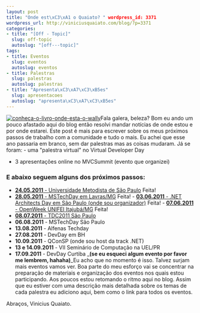 ```yaml
--- 
layout: post
title: "Onde est\xC3\xA1 o Quaiato? " wordpress_id: 3371
wordpress_url: http://viniciusquaiato.com/blog/?p=3371
categories: 
- title: "[Off - Topic]"
  slug: off-topic
  autoslug: "[off---topic]"
tags: 
- title: Eventos
  slug: eventos
  autoslug: eventos
- title: Palestras
  slug: palestras
  autoslug: palestras
- title: "Apresenta\xC3\xA7\xC3\xB5es"
  slug: apresentacoes
  autoslug: "apresenta\xC3\xA7\xC3\xB5es"
---
```

[![](http://viniciusquaiato.com/images_posts/conheca-o-livro-onde-esta-o-wally.jpg "conheca-o-livro-onde-esta-o-wally")](http://viniciusquaiato.com/images_posts/conheca-o-livro-onde-esta-o-wally.jpg)Fala galera, beleza? Bom eu ando um pouco afastado aqui do blog então resolvi mandar notícias de onde estou e por onde estarei. Este post é mais para escrever sobre os meus próximos passos de trabalho com a comunidade e tudo o mais. Eu achei que esse ano passaria em branco, sem dar palestras mas as coisas mudaram. Já se foram: - uma "palestra virtual" no Virtual Developer Day
- 3 apresentações online no MVCSummit (evento que organizei)


### E abaixo seguem alguns dos próximos passos:
- [**24.05.2011** - Universidade Metodista de São Paulo](http://viniciusquaiato.com/blog/slides-e-demos-palestra-orientacao-a-objetos-e-design-patterns/) Feita!
- [**28.05.2011** - MSTechDay em Lavras/MG](http://viniciusquaiato.com/blog/mstechday-orientacao-a-objetos-e-principios-solid-slides-e-demos/) Feita!
        - [**03.06.2011** - .NET Architects Day em São Paulo (onde sou organizador)](http://viniciusquaiato.com/blog/slides-palestra-yagni-kiss-e-over-patternization-no-dnad11/) Feita!
        - [**07.06.2011** - OpenWeek UNIFEI Itajubá/MG](http://viniciusquaiato.com/blog/mono-net-alem-do-windows-slides-e-demos/) Feita!
- [**08.07.2011** - TDC2011 São Paulo](http://viniciusquaiato.com/blog/tdc2011-palestra-sobre-windows-phone-e-windows-azure/)
- **06.08.2011** - MSTechDay São Paulo
- **13.08.2011** - Alfenas Techday
- **27.08.2011** - DevDay em BH
- **10.09.2011** - QConSP (onde sou host da track .NET)
- **13 e 14.09.2011** - VII Seminário de Computação na UEL/PR
- **17.09.2011** - DevDay Curtiba
_**(se eu esqueci algum evento por favor me lembrem, hahaha)**_Eu acho que no momento é isso. Talvez surjam mais eventos vamos ver. Boa parte do meu esforço vai se concentrar na preparação de materiais e organização dos eventos nos quais estou participando. Aos poucos estou retomando o ritmo aqui no blog. Assim que eu estiver com uma descrição mais detalhada sobre os temas de cada palestra eu adiciono aqui, bem como o link para todos os eventos.

Abraços,
Vinicius Quaiato.
